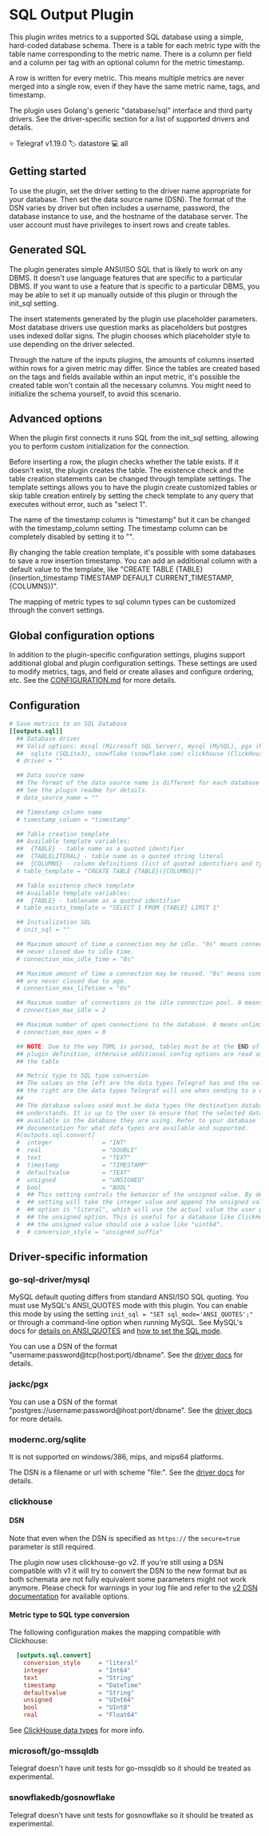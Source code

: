 # SQL Output Plugin

This plugin writes metrics to a supported SQL database using a simple,
hard-coded database schema. There is a table for each metric type with the
table name corresponding to the metric name. There is a column per field
and a column per tag with an optional column for the metric timestamp.

A row is written for every metric. This means multiple metrics are never
merged into a single row, even if they have the same metric name, tags, and
timestamp.

The plugin uses Golang's generic "database/sql" interface and third party
drivers. See the driver-specific section for a list of supported drivers
and details.

⭐ Telegraf v1.19.0
🏷️ datastore
💻 all

## Getting started

To use the plugin, set the driver setting to the driver name appropriate for
your database. Then set the data source name (DSN). The format of the DSN varies
by driver but often includes a username, password, the database instance to use,
and the hostname of the database server. The user account must have privileges
to insert rows and create tables.

## Generated SQL

The plugin generates simple ANSI/ISO SQL that is likely to work on any DBMS. It
doesn't use language features that are specific to a particular DBMS. If you
want to use a feature that is specific to a particular DBMS, you may be able to
set it up manually outside of this plugin or through the init_sql setting.

The insert statements generated by the plugin use placeholder parameters. Most
database drivers use question marks as placeholders but postgres uses indexed
dollar signs. The plugin chooses which placeholder style to use depending on the
driver selected.

Through the nature of the inputs plugins, the amounts of columns inserted within
rows for a given metric may differ. Since the tables are created based on the
tags and fields available within an input metric, it's possible the created
table won't contain all the necessary columns. You might need to initialize
the schema yourself, to avoid this scenario.

## Advanced options

When the plugin first connects it runs SQL from the init_sql setting, allowing
you to perform custom initialization for the connection.

Before inserting a row, the plugin checks whether the table exists. If it
doesn't exist, the plugin creates the table. The existence check and the table
creation statements can be changed through template settings. The template
settings allows you to have the plugin create customized tables or skip table
creation entirely by setting the check template to any query that executes
without error, such as "select 1".

The name of the timestamp column is "timestamp" but it can be changed with the
timestamp\_column setting. The timestamp column can be completely disabled by
setting it to "".

By changing the table creation template, it's possible with some databases to
save a row insertion timestamp. You can add an additional column with a default
value to the template, like "CREATE TABLE {TABLE}(insertion_timestamp TIMESTAMP
DEFAULT CURRENT\_TIMESTAMP, {COLUMNS})".

The mapping of metric types to sql column types can be customized through the
convert settings.

## Global configuration options <!-- @/docs/includes/plugin_config.md -->

In addition to the plugin-specific configuration settings, plugins support
additional global and plugin configuration settings. These settings are used to
modify metrics, tags, and field or create aliases and configure ordering, etc.
See the [CONFIGURATION.md][CONFIGURATION.md] for more details.

[CONFIGURATION.md]: ../../../docs/CONFIGURATION.md#plugins

## Configuration

```toml @sample.conf
# Save metrics to an SQL Database
[[outputs.sql]]
  ## Database driver
  ## Valid options: mssql (Microsoft SQL Server), mysql (MySQL), pgx (Postgres),
  ##  sqlite (SQLite3), snowflake (snowflake.com) clickhouse (ClickHouse)
  # driver = ""

  ## Data source name
  ## The format of the data source name is different for each database driver.
  ## See the plugin readme for details.
  # data_source_name = ""

  ## Timestamp column name
  # timestamp_column = "timestamp"

  ## Table creation template
  ## Available template variables:
  ##  {TABLE} - table name as a quoted identifier
  ##  {TABLELITERAL} - table name as a quoted string literal
  ##  {COLUMNS} - column definitions (list of quoted identifiers and types)
  # table_template = "CREATE TABLE {TABLE}({COLUMNS})"

  ## Table existence check template
  ## Available template variables:
  ##  {TABLE} - tablename as a quoted identifier
  # table_exists_template = "SELECT 1 FROM {TABLE} LIMIT 1"

  ## Initialization SQL
  # init_sql = ""

  ## Maximum amount of time a connection may be idle. "0s" means connections are
  ## never closed due to idle time.
  # connection_max_idle_time = "0s"

  ## Maximum amount of time a connection may be reused. "0s" means connections
  ## are never closed due to age.
  # connection_max_lifetime = "0s"

  ## Maximum number of connections in the idle connection pool. 0 means unlimited.
  # connection_max_idle = 2

  ## Maximum number of open connections to the database. 0 means unlimited.
  # connection_max_open = 0

  ## NOTE: Due to the way TOML is parsed, tables must be at the END of the
  ## plugin definition, otherwise additional config options are read as part of
  ## the table

  ## Metric type to SQL type conversion
  ## The values on the left are the data types Telegraf has and the values on
  ## the right are the data types Telegraf will use when sending to a database.
  ##
  ## The database values used must be data types the destination database
  ## understands. It is up to the user to ensure that the selected data type is
  ## available in the database they are using. Refer to your database
  ## documentation for what data types are available and supported.
  #[outputs.sql.convert]
  #  integer              = "INT"
  #  real                 = "DOUBLE"
  #  text                 = "TEXT"
  #  timestamp            = "TIMESTAMP"
  #  defaultvalue         = "TEXT"
  #  unsigned             = "UNSIGNED"
  #  bool                 = "BOOL"
  #  ## This setting controls the behavior of the unsigned value. By default the
  #  ## setting will take the integer value and append the unsigned value to it. The other
  #  ## option is "literal", which will use the actual value the user provides to
  #  ## the unsigned option. This is useful for a database like ClickHouse where
  #  ## the unsigned value should use a value like "uint64".
  #  # conversion_style = "unsigned_suffix"
```

## Driver-specific information

### go-sql-driver/mysql

MySQL default quoting differs from standard ANSI/ISO SQL quoting. You must use
MySQL's ANSI\_QUOTES mode with this plugin. You can enable this mode by using
the setting `init_sql = "SET sql_mode='ANSI_QUOTES';"` or through a command-line
option when running MySQL. See MySQL's docs for [details on
ANSI\_QUOTES][mysql-quotes] and [how to set the SQL mode][mysql-mode].

You can use a DSN of the format "username:password@tcp(host:port)/dbname". See
the [driver docs][mysql-driver] for details.

[mysql-quotes]: https://dev.mysql.com/doc/refman/8.0/en/sql-mode.html#sqlmode_ansi_quotes

[mysql-mode]: https://dev.mysql.com/doc/refman/8.0/en/sql-mode.html#sql-mode-setting

[mysql-driver]: https://github.com/go-sql-driver/mysql

### jackc/pgx

You can use a DSN of the format
"postgres://username:password@host:port/dbname". See the [driver
docs](https://github.com/jackc/pgx) for more details.

### modernc.org/sqlite

It is not supported on windows/386, mips, and mips64 platforms.

The DSN is a filename or url with scheme "file:". See the [driver
docs](https://modernc.org/sqlite) for details.

### clickhouse

#### DSN

Note that even when the DSN is specified as `https://` the `secure=true`
parameter is still required.

The plugin now uses clickhouse-go v2. If you're still using a DSN compatible
with v1 it will try to convert the DSN to the new format but as both schemata
are not fully equivalent some parameters might not work anymore. Please check
for warnings in your log file and refer to the
[v2 DSN documentation][v2-dsn-docs] for available options.

[v2-dsn-docs]: https://github.com/ClickHouse/clickhouse-go/tree/v2.30.2?tab=readme-ov-file#dsn

#### Metric type to SQL type conversion

The following configuration makes the mapping compatible with Clickhouse:

```toml
  [outputs.sql.convert]
    conversion_style     = "literal"
    integer              = "Int64"
    text                 = "String"
    timestamp            = "DateTime"
    defaultvalue         = "String"
    unsigned             = "UInt64"
    bool                 = "UInt8"
    real                 = "Float64"
```

See [ClickHouse data
types](https://clickhouse.com/docs/en/sql-reference/data-types/) for more info.

### microsoft/go-mssqldb

Telegraf doesn't have unit tests for go-mssqldb so it should be treated as
experimental.

### snowflakedb/gosnowflake

Telegraf doesn't have unit tests for gosnowflake so it should be treated as
experimental.
